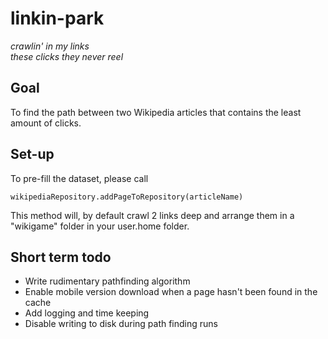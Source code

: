 # linkin-park
*crawlin' in my links*  
*these clicks they never reel*  

## Goal
To find the path between two Wikipedia articles that contains the least amount of clicks.

## Set-up
To pre-fill the dataset, please call 

```
wikipediaRepository.addPageToRepository(articleName)
```

This method will, by default crawl 2 links deep and arrange them in a "wikigame" folder in your user.home folder.

## Short term todo
- Write rudimentary pathfinding algorithm
- Enable mobile version download when a page hasn't been found in the cache
- Add logging and time keeping 
- Disable writing to disk during path finding runs
